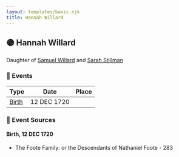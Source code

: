 ```yaml
---
layout: templates/basic.njk
title: Hannah Willard
---
```

## 🟣 Hannah Willard

Daughter of [Samuel Willard](/people/1/12362566) and [Sarah Stillman](/people/9/9722974)

### 📆 Events

Type | Date | Place
------ | ------ | ------
[Birth](#event-0) | 12 DEC 1720 |

### 📰 Event Sources

#### <a id="event-0"></a> Birth, 12 DEC 1720
* The Foote Family: or the Descendants of Nathaniel Foote  - 283